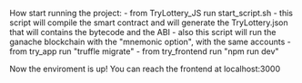 How start running the project:
	- from TryLottery_JS
		run start_script.sh
			- this script will compile the smart contract and will generate the TryLottery.json 
			that will contains the bytecode and the ABI
			- also this script will run the ganache blockchain with the "mnemonic option", with the
			same accounts
	- from try_app
		run "truffle migrate"
	- from try_frontend
		run "npm run dev"
		
Now the enviroment is up! You can reach the frontend at localhost:3000